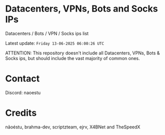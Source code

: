 # Datacenters, VPNs, Bots and Socks IPs
 
Datacenters / Bots / VPN / Socks ips list

Latest update: `Friday 13-06-2025 06:00:26 UTC` 

ATTENTION: This repository doesn't include all Datacenters, VPNs, Bots & Socks ips, 
but should include the vast majority of common ones.

# Contact
Discord: naoestu

# Credits
nãoéstu, brahma-dev, scriptzteam, ejrv, X4BNet and TheSpeedX
